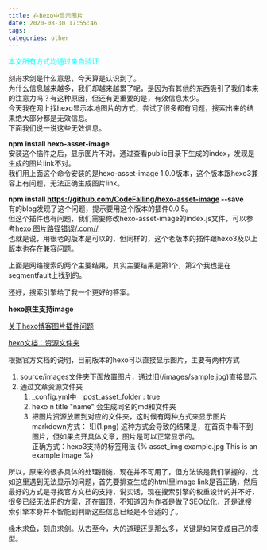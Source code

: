 ```yaml
---
title: 在hexo中显示图片
date: 2020-08-30 17:55:46
tags:
categories: other
---
```


<font color=0xFFFFFF>本文所有方式均通过亲自验证</font>

刻舟求剑是什么意思，今天算是认识到了。  
为什么信息越来越多，我们却越来越累了呢，是因为有其他的东西吸引了我们本来的注意力吗？有这种原因，但还有更重要的是，有效信息太少。  
今天我在网上找hexo显示本地图片的方式，尝试了很多都有问题，搜索出来的结果绝大部分都是无效信息。  
下面我们说一说这些无效信息。  

__npm install hexo-asset-image__  
安装这个插件之后，显示图片不对。通过查看public目录下生成的index，发现是生成的图片link不对。  
我们用上面这个命令安装的是hexo-asset-image 1.0.0版本，这个版本跟hexo3兼容上有问题，无法正确生成图片link。  

__npm install https://github.com/CodeFalling/hexo-asset-image --save__  
有的blog发现了这个问题，提示要用这个版本的插件0.0.5。  
但这个插件也有问题，我们需要修改hexo-asset-image的index.js文件，可以参考[hexo 图片路径错误/.com//](https://segmentfault.com/q/1010000020310187/a-1020000020311907)  
也就是说，用很老的版本是可以的，但同样的，这个老版本的插件跟hexo3及以上版本也存在兼容问题。  

上面是网络搜索的两个主要结果，其实主要结果是第1个，第2个我也是在segmentfault上找到的。  

还好，搜索引擎给了我一个更好的答案。  

__hexo原生支持image__  

[关于hexo博客图片插件问题](https://www.jianshu.com/p/7f06d10f2e3e)  

[hexo文档：资源文件夹](https://hexo.io/zh-cn/docs/asset-folders)  

根据官方文档的说明，目前版本的hexo可以直接显示图片，主要有两种方式

1. source/images文件夹下面放置图片，通过\!\[](/images/sample.jpg)直接显示
2. 通过文章资源文件夹   
   1) _config.yml中　post_asset_folder : true
   2) hexo n title "name" 会生成同名的md和文件夹  
   3) 把图片资源放置到对应的文件夹，这时候有两种方式来显示图片  
      markdown方式： \!\[](1.png) 这种方式会导致的结果是，在首页中看不到图片，但如果点开具体文章，图片是可以正常显示的。    
      正确方式：hexo3支持的标签用法 {% asset_img example.jpg This is an example image %}  


所以，原来的很多具体的处理措施，现在并不可用了，但方法该是我们掌握的，比如这里遇到无法显示的问题，首先要排查生成的html里image link是否正确，然后最好的方式是寻找官方文档的支持，说实话，现在搜索引擎的权重设计的并不好，很多已经无法用的方案，还在置顶，不知道因为作者是做了SEO优化，还是说搜索引擎本身并不智能到判断这些信息已经是不合适的了。  

缘木求鱼，刻舟求剑。从古至今，大的道理还是那么多，关键是如何变成自己的模型。  
